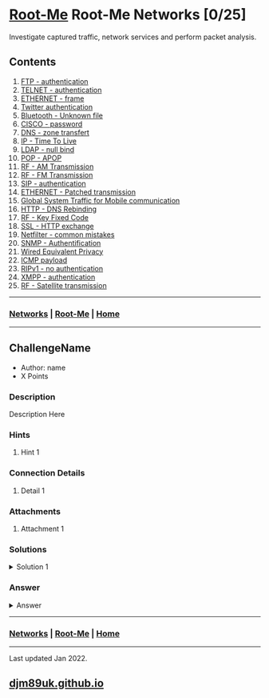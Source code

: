 # [Root-Me](./rootme.md) Root-Me Networks [0/25]

Investigate captured traffic, network services and perform packet analysis.

## Contents

1. [FTP - authentication](#ftp-authentication)
2. [TELNET - authentication](#telnet-authentication)
3. [ETHERNET - frame](#ethernet-frame)
4. [Twitter authentication](#twitter-authentication)
5. [Bluetooth - Unknown file](#bluetooth-unknown-file)
6. [CISCO - password](#cisco-password)
7. [DNS - zone transfert](#dns-zone-transfert)
8. [IP - Time To Live](#ip-time-to-live)
9. [LDAP - null bind](#ldap-null-bind)
10. [POP - APOP](#pop-apop)
11. [RF - AM Transmission](#rf-am-transmission)
12. [RF - FM Transmission](#rf-fm-transmission)
13. [SIP - authentication](#sip-authentication)
14. [ETHERNET - Patched transmission](#ethernet-patched-transmission)
15. [Global System Traffic for Mobile communication](#global-system-traffic-for-mobile-communication)
16. [HTTP - DNS Rebinding](#http-dns-rebinding)
17. [RF - Key Fixed Code](#rf-key-fixed-code)
18. [SSL - HTTP exchange](#ssl-http-exchange)
19. [Netfilter - common mistakes](#netfilter-common-mistakes)
20. [SNMP - Authentification](#snmp-authentification)
21. [Wired Equivalent Privacy](#wired-equivalent-privacy)
22. [ICMP payload](#icmp-payload)
23. [RIPv1 - no authentication](#ripv1-no-authentication)
24. [XMPP - authentication](#xmpp-authentication)
25. [RF - Satellite transmission](#rf-satellite-transmission)

---

### [Networks](#contents) | [Root-Me](./rootme.md) | [Home](./index.md)

---

## ChallengeName

- Author: name
- X Points

### Description

Description Here

### Hints

1. Hint 1

### Connection Details

1. Detail 1

### Attachments

1. Attachment 1

### Solutions

<details>

<summary markdown="span">Solution 1</summary>

Detail here

</details>

### Answer

<details>

<summary markdown="span">Answer</summary>

~~~

~~~

</details>

---

### [Networks](#contents) | [Root-Me](./rootme.md) | [Home](./index.md)

---

Last updated Jan 2022.

## [djm89uk.github.io](https://djm89uk.github.io)
